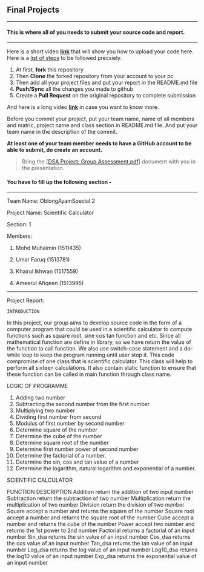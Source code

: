 ## Final Projects
----
#### This is where all of you needs to submit your source code and report.
----

Here is a short video **[link](https://www.youtube.com/watch?v=XdhuWDdu-rk)** that will show you how to upload your code here. Here is a [list of steps](https://education.github.com/guide/forks#3-completing-assignments) to be followed precsiely.

>
  1. At first, **fork** this repository
  2. Then **Clone** the forked repository from your account to your pc
  3. Then add all your project files and put your report in the README.md file
  4. **Push/Sync** all the changes you made to github
  5. Create a **Pull Request** on the original repository to complete submission

And here is a long video **[link](https://www.youtube.com/watch?v=73I5dRucCds)** in case you want to know more.

Before you commit your project, put your team name, name of all members and matric, project name and class section in README.md file. And put your team name in the description of the commit.

**At least one of your team member needs to have a GitHub account to be able to submit, do create an account.**

> Bring the [[DSA Project: Group Assessment.pdf](https://github.com/iium-dsa-tutorial/final-projects/blob/master/DSA%20Project-Group%20Assessment.pdf )] document with you in the presentation.

#### You have to fill up the following section - 
----

Team Name: OblongAyamSpecial 2

Project Name: Scientific Calculator

Section: 1

Members:

  1. Mohd Muhaimin (1511435)
  
  2. Umar Faruq (1513781)
  
  3. Khairul Ikhwan (1517559)
  
  4. Ameerul Afiqeen (1513995)
  
----

Project Report:

	INTRODUCTION

In this project, our group aims to develop source code in the form of a computer program that could be used in a scientific calculator to compute functions such as square root, sine cos tan function and etc. Since all mathematical function are define in library, so we have return the value of the function to call function. We also use switch-case statement and a do-while loop to keep the program running until user stop it.
This code compromise of one class that is scientific calculator. This class will help to perform all sixteen calculations. It also contain static function to ensure that these function can be called in main function through class name.

LOGIC OF PROGRAMME

1.	Adding two number
2.	Subtracting the second number from the first number
3.	Multiplying two number
4.	Dividing first number from second
5.	Modulus of first number by second number
6.	Determine square of the number
7.	Determine the cube of the number
8.	Determine square root of the number
9.	Determine first number power of second number
10.	Determine the factorial of a number.
11.	Determine the sin, cos and tan value of a number
12.	Determine the logarithm, natural logarithm and exponential of a   number.


SCIENTIFIC CALCULATOR

FUNCTION				DESCRIPTION
Addition			return the addition of two input number
Subtraction			return the subtraction of two number
Multiplication			return the multiplication of two number
Division			return the division of two number
Square				accept a number and returns the square of the number
Square root			accept a number and returns the square root of the number
Cube				accept a number and returns the cube of the number
Power				accept two number and returns the 1st power to 2nd number
Factorial			returns a factorial of an input number
Sin_dsa				returns the sin value of an input number
Cos_dsa				returns the cos value of an input number
Tan_dsa				returns the tan value of an input number
Log_dsa				returns the log value of an input number
Log10_dsa			returns the log10 value of an input number
Exp_dsa				returns the exponential value of an input number


 
  










